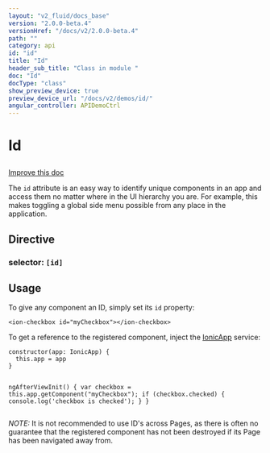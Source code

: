 ```yaml
---
layout: "v2_fluid/docs_base"
version: "2.0.0-beta.4"
versionHref: "/docs/v2/2.0.0-beta.4"
path: ""
category: api
id: "id"
title: "Id"
header_sub_title: "Class in module "
doc: "Id"
docType: "class"
show_preview_device: true
preview_device_url: "/docs/v2/demos/id/"
angular_controller: APIDemoCtrl 
---
```










<h1 class="api-title">
<a class="anchor" name="id" href="#id"></a>

Id






</h1>

<a class="improve-v2-docs" href="http://github.com/driftyco/ionic/edit/2.0//ionic/components/app/id.ts#L2">
Improve this doc
</a>






<p>The <code>id</code> attribute is an easy way to identify unique components in an app and access them
no matter where in the UI hierarchy you are. For example, this makes toggling
a global side menu possible from any place in the application.</p>


<h2><a class="anchor" name="Directive" href="#Directive"></a>Directive</h2>
<h3>selector: <code>[id]</code></h3>
<!-- @usage tag -->

<h2><a class="anchor" name="usage" href="#usage"></a>Usage</h2>

<p>To give any component an ID, simply set its <code>id</code> property:</p>
<pre><code class="lang-html">&lt;ion-checkbox id=&quot;myCheckbox&quot;&gt;&lt;/ion-checkbox&gt;
</code></pre>
<p>To get a reference to the registered component, inject the <a href="../IonicApp/">IonicApp</a>
service:</p>
<pre><code class="lang-ts">constructor(app: IonicApp) {
  this.app = app
}

ngAfterViewInit() {
  var checkbox = this.app.getComponent(&quot;myCheckbox&quot;);
  if (checkbox.checked) {
    console.log(&#39;checkbox is checked&#39;);
  }
}
</code></pre>
<p><em>NOTE:</em> It is not recommended to use ID&#39;s across Pages, as there is often no
guarantee that the registered component has not been destroyed if its Page
has been navigated away from.</p>




<!-- @property tags -->



<!-- instance methods on the class --><!-- related link --><!-- end content block -->


<!-- end body block -->

